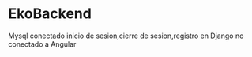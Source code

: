 # EkoBackend
Mysql conectado
inicio de sesion,cierre de sesion,registro en Django
no conectado a Angular
